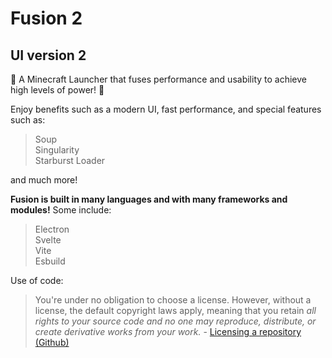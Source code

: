 # Fusion 2

## UI version 2

🚀 A Minecraft Launcher that fuses performance and usability to achieve high levels of power! 🚀

Enjoy benefits such as a modern UI, fast performance, and special features such as:

> Soup\
> Singularity\
> Starburst Loader

and much more!

**Fusion is built in many languages and with many frameworks and modules!** Some include:

> Electron\
> Svelte\
> Vite\
> Esbuild

Use of code:

> You're under no obligation to choose a license. However, without a license, the default copyright laws apply, meaning that you retain _all rights to your source code and no one may reproduce, distribute, or create derivative works from your work._ \- [Licensing a repository (Github)](https://docs.github.com/en/repositories/managing-your-repositorys-settings-and-features/customizing-your-repository/licensing-a-repository#choosing-the-right-license)
